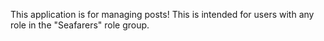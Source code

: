 This application is for managing posts! This is intended for users with any role in the "Seafarers" role group.

